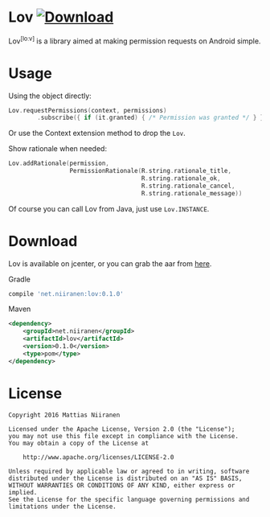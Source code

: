 Lov [ ![Download][download_badge] ][download_link]
===
Lov<sup>[loːv]</sup> is a library aimed at making permission requests on Android simple.

Usage
=====
Using the object directly:
```kotlin
Lov.requestPermissions(context, permissions)
        .subscribe({ if (it.granted) { /* Permission was granted */ } })
```
Or use the Context extension method to drop the `Lov`.

Show rationale when needed:
```kotlin
Lov.addRationale(permission,
                 PermissionRationale(R.string.rationale_title,
                                     R.string.rationale_ok,
                                     R.string.rationale_cancel,
                                     R.string.rationale_message))
```

Of course you can call Lov from Java, just use `Lov.INSTANCE`.

Download
========
Lov is available on jcenter, or you can grab the aar from [here][download_link].

Gradle
```groovy
compile 'net.niiranen:lov:0.1.0'
```
Maven
```xml
<dependency>
    <groupId>net.niiranen</groupId>
    <artifactId>lov</artifactId>
    <version>0.1.0</version>
    <type>pom</type>
</dependency>
```

License
=======
    Copyright 2016 Mattias Niiranen

    Licensed under the Apache License, Version 2.0 (the "License");
    you may not use this file except in compliance with the License.
    You may obtain a copy of the License at

        http://www.apache.org/licenses/LICENSE-2.0

    Unless required by applicable law or agreed to in writing, software
    distributed under the License is distributed on an "AS IS" BASIS,
    WITHOUT WARRANTIES OR CONDITIONS OF ANY KIND, either express or implied.
    See the License for the specific language governing permissions and
    limitations under the License.

[download_badge]: https://api.bintray.com/packages/mattiasniiranen/maven/lov/images/download.svg
[download_link]: https://bintray.com/mattiasniiranen/maven/lov/_latestVersion
